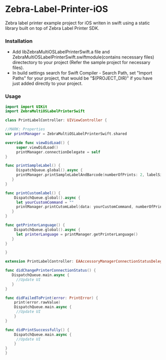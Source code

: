 # Zebra-Label-Printer-iOS

Zebra label printer example project for iOS writen in swift using a static library built on top of Zebra Label Printer SDK.

### Installation

- Add libZebraMultiOSLabelPrinterSwift.a file and ZebraMultiOSLabelPrinterSwift.swiftmodule(contains necessary files) directectory to your project (Refer the sample project for necessary files).
- In build settings search for Swift Compiler - Search Path, set "Import Paths" for your project, that would be "$(PROJECT_DIR)" if you have just added directly to your project.



### Usage

```swift
import import UIKit
import ZebraMultiOSLabelPrinterSwift

class PrintLabelController: UIViewController {

//MARK: Properties
var printManager = ZebraMultiOSLabelPrinterSwift.shared

override func viewDidLoad() {
     super.viewDidLoad()
     printManager.connectionDelegate = self
}

func printSampleLabel() {
     DispatchQueue.global().async {
     printManager.printSampleLabelAndBarcode(numberOfPrints: 2, labelSize: .TwoByOne)
   }
}

func printCustomlabel() {
    DispatchQueue.global().async {
     let yourCustomCommand = ""
     printManager.printCutomLabel(data: yourCustomCommand, numberOfPrints: 3)
   }
}

func getPrinterLanguage() {
    DispatchQueue.global().async {
     let printerLanguage = printManager.getPrinterLanguage()
   }
}

}

extension PrintLabelController: EAAccessoryManagerConnectionStatusDelegate {

func didChangePrinterConnectionStatus() {
   DispatchQueue.main.async {
     //Update UI
   }
}

func didFailedToPrint(error: PrintError) {
    print(error.rawValue)
    DispatchQueue.main.async {
     //Update UI
    }
}

func didPrintSuccessfully() {
    DispatchQueue.main.async {
     //Update UI
    }
}
}
```

